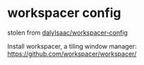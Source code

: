 # workspacer config

stolen from [dalyIsaac/workspacer-config](https://github.com/dalyIsaac/workspacer-config)

Install workspacer, a tiling window manager: https://github.com/workspacer/workspacer/
